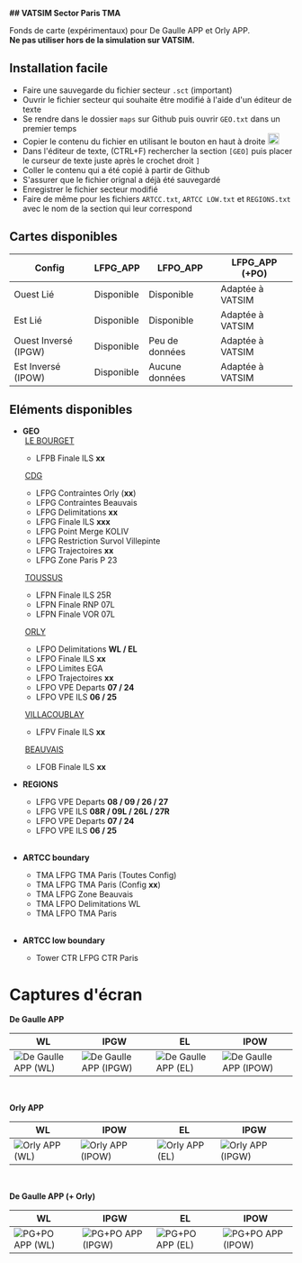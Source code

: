 **## VATSIM Sector Paris TMA**

Fonds de carte (expérimentaux) pour De Gaulle APP et Orly APP. <br>
__Ne pas utiliser hors de la simulation sur VATSIM.__

## Installation facile

+ Faire une sauvegarde du fichier secteur `.sct` (important)
+ Ouvrir le fichier secteur qui souhaite être modifié à l'aide d'un éditeur de texte
+ Se rendre dans le dossier `maps` sur Github puis ouvrir `GEO.txt` dans un premier temps
+ Copier le contenu du fichier en utilisant le bouton en haut à droite <img width="20" alt="image" src="https://user-images.githubusercontent.com/85018190/184549238-3668333f-da8c-4e2e-a3ea-853e3d884bcb.png">
+ Dans l'éditeur de texte, (CTRL+F) rechercher la section `[GEO]` puis placer le curseur de texte juste après le crochet droit `]`
+ Coller le contenu qui a été copié à partir de Github
+ S'assurer que le fichier orignal a déjà été sauvegardé
+ Enregistrer le fichier secteur modifié<br>
+ Faire de même pour les fichiers `ARTCC.txt`, `ARTCC LOW.txt` et `REGIONS.txt` avec le nom de la section qui leur correspond

## Cartes disponibles

| **Config**  | LFPG_APP | LFPO_APP | LFPG_APP (+PO) |
| ------------- | ------------- | ------------- | ------------- |
| Ouest Lié  | Disponible  | Disponible | Adaptée à VATSIM |
| Est Lié  | Disponible  | Disponible | Adaptée à VATSIM |
| Ouest Inversé (IPGW)  | Disponible | Peu de données | Adaptée à VATSIM |
| Est Inversé (IPOW)  | Disponible | Aucune données | Adaptée à VATSIM |

## Eléments disponibles

+ **GEO**<br>
	&nbsp;<ins>LE BOURGET</ins>
	+ LFPB Finale ILS **xx**
	
	&nbsp;<ins>CDG</ins>
	+ LFPG Contraintes Orly (**xx**)
	+ LFPG Contraintes Beauvais
	+ LFPG Delimitations **xx**
	+ LFPG Finale ILS **xxx**
	+ LFPG Point Merge KOLIV
	+ LFPG Restriction Survol Villepinte
	+ LFPG Trajectoires **xx**
	+ LFPG Zone Paris P 23
	
	&nbsp;<ins>TOUSSUS</ins>
	+ LFPN Finale ILS 25R
	+ LFPN Finale RNP 07L
	+ LFPN Finale VOR 07L
	
	&nbsp;<ins>ORLY</ins>
	+ LFPO Delimitations **WL / EL**
	+ LFPO Finale ILS **xx**
	+ LFPO Limites EGA
	+ LFPO Trajectoires **xx**
	+ LFPO VPE Departs **07 / 24**
	+ LFPO VPE ILS **06 / 25**
	
	&nbsp;<ins>VILLACOUBLAY</ins>
	+ LFPV Finale ILS **xx**
	
	&nbsp;<ins>BEAUVAIS</ins>
	+ LFOB Finale ILS **xx**<br>

+ **REGIONS**
	+ LFPG VPE Departs **08 / 09 / 26 / 27**
	+ LFPG VPE ILS **08R / 09L / 26L / 27R**
	+ LFPO VPE Departs **07 / 24**
	+ LFPO VPE ILS **06 / 25**<br><br>

+ **ARTCC boundary**
	+ TMA LFPG TMA Paris (Toutes Config)
	+ TMA LFPG TMA Paris (Config **xx**)
	+ TMA LFPG Zone Beauvais
	+ TMA LFPO Delimitations WL
	+ TMA LFPO TMA Paris<br><br>

+ **ARTCC low boundary**
	+ Tower CTR LFPG CTR Paris<br>

# Captures d'écran

**De Gaulle APP**

| WL | IPGW | EL | IPOW |
| ------------- | ------------- | ------------- | ------------- |
| ![De Gaulle APP (WL)](https://user-images.githubusercontent.com/85018190/204157986-b11a34f2-8001-4ad6-8f09-f8af96c6e43e.jpg) | ![De Gaulle APP (IPGW)](https://user-images.githubusercontent.com/85018190/204157992-5898a274-2021-4d13-a0a0-43c26a16c050.jpg) | ![De Gaulle APP (EL)](https://user-images.githubusercontent.com/85018190/204158001-239a0aa7-6e55-4a13-959a-9a34f3e98781.jpg) | ![De Gaulle APP (IPOW)](https://user-images.githubusercontent.com/85018190/204158008-56414ae2-7268-4565-ad40-70f24c4be071.jpg) |
<br>

**Orly APP**

| WL | IPOW | EL | IPGW |
| ------------- | ------------- | ------------- | ------------- |
| ![Orly APP (WL)](https://user-images.githubusercontent.com/85018190/204158100-f58187c0-9611-49f7-b991-613e6a890527.jpg) | ![Orly APP (IPOW)](https://user-images.githubusercontent.com/85018190/204158104-1cd7df4d-4145-4bc1-848d-38e704e642ff.jpg) | ![Orly APP (EL)](https://user-images.githubusercontent.com/85018190/204158110-0c430fab-4f02-4f59-a32c-020de8584969.jpg) | ![Orly APP (IPGW)](https://user-images.githubusercontent.com/85018190/204158111-32aa8939-0397-444f-b3cd-f8a69e50dfa8.jpg) |
<br>

**De Gaulle APP (+ Orly)**

| WL | IPGW | EL | IPOW |
| ------------- | ------------- | ------------- | ------------- |
| ![PG+PO APP (WL)](https://user-images.githubusercontent.com/85018190/204158218-22adaf74-ef30-4a0c-9d25-0c87b7c21c70.jpg) | ![PG+PO APP (IPGW)](https://user-images.githubusercontent.com/85018190/204158216-af416fbb-f298-483c-8b38-a66eada33c58.jpg) | ![PG+PO APP (EL)](https://user-images.githubusercontent.com/85018190/204158210-9db9416a-234a-45d8-97fb-5a76db28fbf9.jpg) | ![PG+PO APP (IPOW)](https://user-images.githubusercontent.com/85018190/204158202-ec684eea-5dfb-4716-89a4-6f5fefde0498.jpg) |
